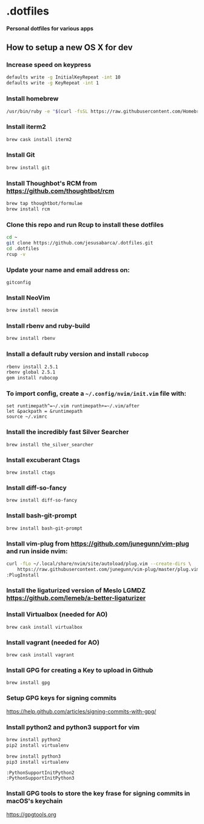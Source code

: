 # .dotfiles
#### Personal dotfiles for various apps

## How to setup a new OS X for dev

### Increase speed on keypress
```bash
defaults write -g InitialKeyRepeat -int 10
defaults write -g KeyRepeat -int 1
```

### Install homebrew
```bash
/usr/bin/ruby -e "$(curl -fsSL https://raw.githubusercontent.com/Homebrew/install/master/install)"
```

### Install iterm2
```bash
brew cask install iterm2
```

### Install Git
```bash
brew install git
```

### Install Thoughbot's RCM from https://github.com/thoughtbot/rcm
```bash
brew tap thoughtbot/formulae
brew install rcm
```

### Clone this repo and run Rcup to install these dotfiles
```bash
cd ~
git clone https://github.com/jesusabarca/.dotfiles.git
cd .dotfiles
rcup -v
```

### Update your name and email address on:
`gitconfig`

### Install NeoVim
```bash
brew install neovim
````

### Install rbenv and ruby-build
```bash
brew install rbenv
```

### Install a default ruby version and install `rubocop`
```bash
rbenv install 2.5.1
rbenv global 2.5.1
gem install rubocop
```

### To import config, create a `~/.config/nvim/init.vim` file with:
```
set runtimepath^=~/.vim runtimepath+=~/.vim/after
let &packpath = &runtimepath
source ~/.vimrc
```

### Install the incredibly fast Silver Searcher
`brew install the_silver_searcher`

### Install excuberant Ctags
`brew install ctags`

### Install diff-so-fancy
`brew install diff-so-fancy`

### Install bash-git-prompt
`brew install bash-git-prompt`

### Install vim-plug from https://github.com/junegunn/vim-plug and run inside nvim:
```bash
curl -fLo ~/.local/share/nvim/site/autoload/plug.vim --create-dirs \
    https://raw.githubusercontent.com/junegunn/vim-plug/master/plug.vim
:PlugInstall
```

### Install the ligaturized version of Meslo LGMDZ https://github.com/lemeb/a-better-ligaturizer

### Install Virtualbox (needed for AO)
`brew cask install virtualbox`

### Install vagrant (needed for AO)
`brew cask install vagrant`

### Install GPG for creating a Key to upload in Github
`brew install gpg`

### Setup GPG keys for signing commits
https://help.github.com/articles/signing-commits-with-gpg/

### Install python2 and python3 support for vim
```bash
brew install python2
pip2 install virtualenv

brew install python3
pip3 install virtualenv
```
```vim
:PythonSupportInitPython2
:PythonSupportInitPython3
```

### Install GPG tools to store the key frase for signing commits in macOS's keychain
https://gpgtools.org

